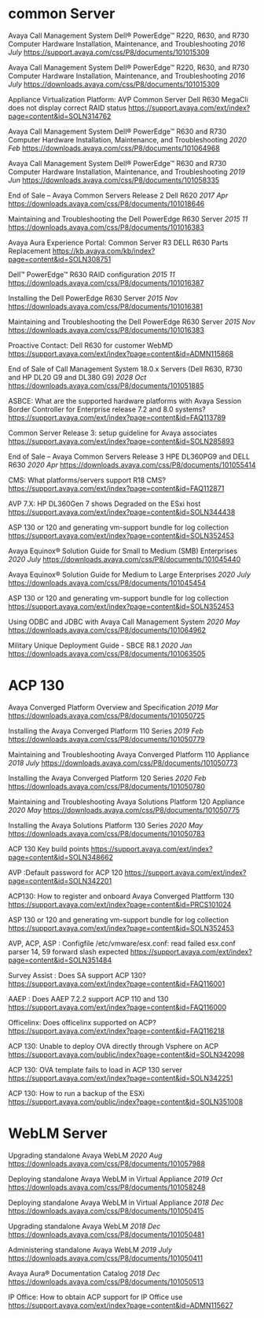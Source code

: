 # common Server

Avaya Call Management System Dell® PowerEdge™ R220, R630, and R730 Computer Hardware Installation, Maintenance, and Troubleshooting *2016 July*
https://support.avaya.com/css/P8/documents/101015309


Avaya Call Management System Dell® PowerEdge™ R220, R630, and R730 Computer Hardware Installation, Maintenance, and Troubleshooting *2016 July*
https://downloads.avaya.com/css/P8/documents/101015309



Appliance Virtualization Platform: AVP Common Server Dell R630 MegaCli does not display correct RAID status
https://support.avaya.com/ext/index?page=content&id=SOLN314762




Avaya Call Management System Dell® PowerEdge™ R630 and R730 Computer Hardware Installation, Maintenance, and Troubleshooting *2020 Feb*
https://downloads.avaya.com/css/P8/documents/101064968

Avaya Call Management System Dell® PowerEdge™ R630 and R730 Computer Hardware Installation, Maintenance, and Troubleshooting *2019 Jun*
https://downloads.avaya.com/css/P8/documents/101058335

End of Sale – Avaya Common Servers Release 2 Dell R620 *2017 Apr*
https://downloads.avaya.com/css/P8/documents/101018646

Maintaining and Troubleshooting the Dell PowerEdge R630 Server *2015 11*
https://downloads.avaya.com/css/P8/documents/101016383

Avaya Aura Experience Portal: Common Server R3 DELL R630 Parts Replacement
https://kb.avaya.com/kb/index?page=content&id=SOLN308751

Dell™ PowerEdge™ R630 RAID configuration *2015 11*
https://downloads.avaya.com/css/P8/documents/101016387

Installing the Dell PowerEdge R630 Server *2015 Nov*
https://downloads.avaya.com/css/P8/documents/101016381


Maintaining and Troubleshooting the Dell PowerEdge R630 Server *2015 Nov*
https://downloads.avaya.com/css/P8/documents/101016383

Proactive Contact: Dell R630 for customer WebMD
https://support.avaya.com/ext/index?page=content&id=ADMN115868



End of Sale of Call Management System 18.0.x Servers (Dell R630, R730 and HP DL20 G9 and DL380 G9) *2028 Oct*
https://downloads.avaya.com/css/P8/documents/101051885

ASBCE: What are the supported hardware platforms with Avaya Session Border Controller for Enterprise release 7.2 and 8.0 systems?
https://support.avaya.com/ext/index?page=content&id=FAQ113789

Common Server Release 3: setup guideline for Avaya associates
https://support.avaya.com/ext/index?page=content&id=SOLN285893


End of Sale – Avaya Common Servers Release 3 HPE DL360PG9 and DELL R630 *2020 Apr*
https://downloads.avaya.com/css/P8/documents/101055414

CMS: What platforms/servers support R18 CMS?
https://support.avaya.com/ext/index?page=content&id=FAQ112871


AVP 7.X: HP DL360Gen 7 shows Degraded on the ESxi host
https://support.avaya.com/ext/index?page=content&id=SOLN344438


ASP 130 or 120 and generating vm-support bundle for log collection
https://support.avaya.com/ext/index?page=content&id=SOLN352453


Avaya Equinox® Solution Guide for Small to Medium (SMB) Enterprises *2020 July*
https://downloads.avaya.com/css/P8/documents/101045440

Avaya Equinox® Solution Guide for Medium to Large Enterprises *2020 July*
https://downloads.avaya.com/css/P8/documents/101045454


ASP 130 or 120 and generating vm-support bundle for log collection
https://support.avaya.com/ext/index?page=content&id=SOLN352453

Using ODBC and JDBC with Avaya Call Management System *2020 May*
https://downloads.avaya.com/css/P8/documents/101064962

Military Unique Deployment Guide - SBCE R8.1 *2020 Jan*
https://downloads.avaya.com/css/P8/documents/101063505


# ACP 130

Avaya Converged Platform Overview and Specification *2019 Mar*
https://downloads.avaya.com/css/P8/documents/101050725


Installing the Avaya Converged Platform 110 Series *2019 Feb*
https://downloads.avaya.com/css/P8/documents/101050779


Maintaining and Troubleshooting Avaya Converged Platform 110 Appliance *2018 July*
https://downloads.avaya.com/css/P8/documents/101050773 


Installing the Avaya Converged Platform 120 Series *2020 Feb*
https://downloads.avaya.com/css/P8/documents/101050780


Maintaining and Troubleshooting Avaya Solutions Platform 120 Appliance *2020 May*
https://downloads.avaya.com/css/P8/documents/101050775

Installing the Avaya Solutions Platform 130 Series *2020 May*
https://downloads.avaya.com/css/P8/documents/101050783






ACP 130 Key build points
https://support.avaya.com/ext/index?page=content&id=SOLN348662

AVP :Default password for ACP 120
https://support.avaya.com/ext/index?page=content&id=SOLN342201

ACP130: How to register and onboard Avaya Converged Plattform 130
https://support.avaya.com/ext/index?page=content&id=PRCS101024




ASP 130 or 120 and generating vm-support bundle for log collection
https://support.avaya.com/ext/index?page=content&id=SOLN352453


AVP, ACP, ASP : Configfile /etc/vmware/esx.conf: read failed esx.conf parser 14, 59 forward slash expected
https://support.avaya.com/ext/index?page=content&id=SOLN351484

Survey Assist : Does SA support ACP 130?
https://support.avaya.com/ext/index?page=content&id=FAQ116001

AAEP : Does AAEP 7.2.2 support ACP 110 and 130
https://support.avaya.com/ext/index?page=content&id=FAQ116000

Officelinx: Does officelinx supported on ACP?
https://support.avaya.com/ext/index?page=content&id=FAQ116218


ACP 130: Unable to deploy OVA directly through Vsphere on ACP
https://support.avaya.com/public/index?page=content&id=SOLN342098


ACP 130: OVA template fails to load in ACP 130 server
https://support.avaya.com/ext/index?page=content&id=SOLN342251

ACP 130: How to run a backup of the ESXi
https://support.avaya.com/public/index?page=content&id=SOLN351008








# WebLM Server

Upgrading standalone Avaya WebLM *2020 Aug*
https://downloads.avaya.com/css/P8/documents/101057988


Deploying standalone Avaya WebLM in Virtual Appliance *2019 Oct*
https://downloads.avaya.com/css/P8/documents/101058248


Deploying standalone Avaya WebLM in Virtual Appliance *2018 Dec*
https://downloads.avaya.com/css/P8/documents/101050415

Upgrading standalone Avaya WebLM *2018 Dec*
https://downloads.avaya.com/css/P8/documents/101050481

Administering standalone Avaya WebLM *2019 July*
https://downloads.avaya.com/css/P8/documents/101050411


Avaya Aura® Documentation Catalog *2018 Dec*
https://downloads.avaya.com/css/P8/documents/101050513


IP Office: How to obtain ACP support for IP Office use
https://support.avaya.com/ext/index?page=content&id=ADMN115627

